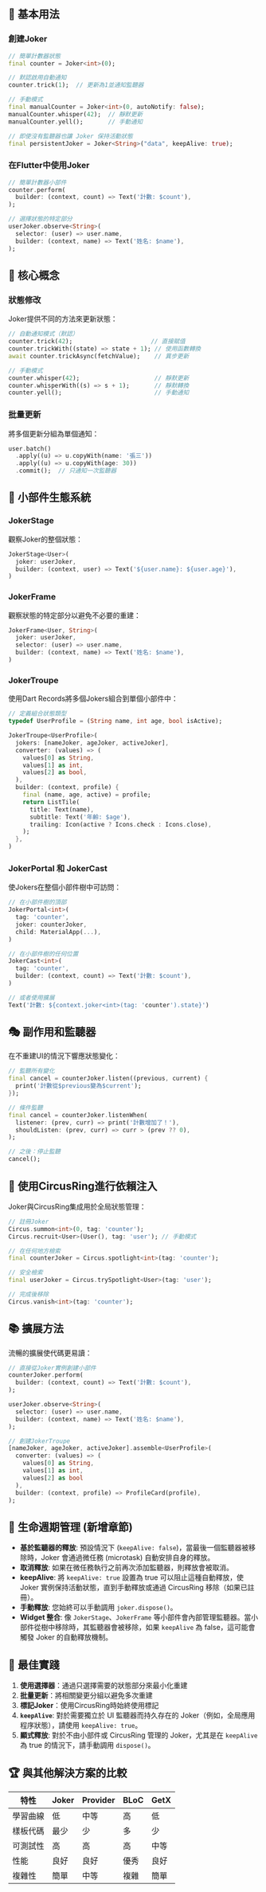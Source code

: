 ## 🚀 基本用法

### 創建Joker

```dart
// 簡單計數器狀態
final counter = Joker<int>(0);

// 默認啟用自動通知
counter.trick(1);  // 更新為1並通知監聽器

// 手動模式
final manualCounter = Joker<int>(0, autoNotify: false);
manualCounter.whisper(42);  // 靜默更新
manualCounter.yell();       // 手動通知

// 即使沒有監聽器也讓 Joker 保持活動狀態
final persistentJoker = Joker<String>("data", keepAlive: true);
```

### 在Flutter中使用Joker

```dart
// 簡單計數器小部件
counter.perform(
  builder: (context, count) => Text('計數: $count'), 
);

// 選擇狀態的特定部分
userJoker.observe<String>(
  selector: (user) => user.name,
  builder: (context, name) => Text('姓名: $name'),
);
```

## 🎪 核心概念

### 狀態修改

Joker提供不同的方法來更新狀態：

```dart
// 自動通知模式（默認）
counter.trick(42);                      // 直接賦值
counter.trickWith((state) => state + 1); // 使用函數轉換
await counter.trickAsync(fetchValue);    // 異步更新

// 手動模式
counter.whisper(42);                     // 靜默更新
counter.whisperWith((s) => s + 1);       // 靜默轉換
counter.yell();                          // 手動通知
```

### 批量更新

將多個更新分組為單個通知：

```dart
user.batch()
  .apply((u) => u.copyWith(name: '張三'))
  .apply((u) => u.copyWith(age: 30))
  .commit();  // 只通知一次監聽器
```

## 🌉 小部件生態系統

### JokerStage

觀察Joker的整個狀態：

```dart
JokerStage<User>(
  joker: userJoker,
  builder: (context, user) => Text('${user.name}: ${user.age}'),
)
```

### JokerFrame

觀察狀態的特定部分以避免不必要的重建：

```dart
JokerFrame<User, String>(
  joker: userJoker,
  selector: (user) => user.name,
  builder: (context, name) => Text('姓名: $name'),
)
```

### JokerTroupe

使用Dart Records將多個Jokers組合到單個小部件中：

```dart
// 定義組合狀態類型
typedef UserProfile = (String name, int age, bool isActive);

JokerTroupe<UserProfile>(
  jokers: [nameJoker, ageJoker, activeJoker],
  converter: (values) => (
    values[0] as String,
    values[1] as int,
    values[2] as bool,
  ),
  builder: (context, profile) {
    final (name, age, active) = profile;
    return ListTile(
      title: Text(name),
      subtitle: Text('年齡: $age'),
      trailing: Icon(active ? Icons.check : Icons.close),
    );
  },
)
```

### JokerPortal 和 JokerCast

使Jokers在整個小部件樹中可訪問：

```dart
// 在小部件樹的頂部
JokerPortal<int>(
  tag: 'counter',
  joker: counterJoker,
  child: MaterialApp(...),
)

// 在小部件樹的任何位置
JokerCast<int>(
  tag: 'counter',
  builder: (context, count) => Text('計數: $count'),
)

// 或者使用擴展
Text('計數: ${context.joker<int>(tag: 'counter').state}')
```

## 🎭 副作用和監聽器

在不重建UI的情況下響應狀態變化：

```dart
// 監聽所有變化
final cancel = counterJoker.listen((previous, current) {
  print('計數從$previous變為$current');
});

// 條件監聽
final cancel = counterJoker.listenWhen(
  listener: (prev, curr) => print('計數增加了！'),
  shouldListen: (prev, curr) => curr > (prev ?? 0),
);

// 之後：停止監聽
cancel();
```

## 🎪 使用CircusRing進行依賴注入

Joker與CircusRing集成用於全局狀態管理：

```dart
// 註冊Joker
Circus.summon<int>(0, tag: 'counter');
Circus.recruit<User>(User(), tag: 'user'); // 手動模式

// 在任何地方檢索
final counterJoker = Circus.spotlight<int>(tag: 'counter');

// 安全檢索
final userJoker = Circus.trySpotlight<User>(tag: 'user');

// 完成後移除
Circus.vanish<int>(tag: 'counter');
```

## 📚 擴展方法

流暢的擴展使代碼更易讀：

```dart
// 直接從Joker實例創建小部件
counterJoker.perform(
  builder: (context, count) => Text('計數: $count'),
);

userJoker.observe<String>(
  selector: (user) => user.name,
  builder: (context, name) => Text('姓名: $name'),
);

// 創建JokerTroupe
[nameJoker, ageJoker, activeJoker].assemble<UserProfile>(
  converter: (values) => (
    values[0] as String, 
    values[1] as int, 
    values[2] as bool
  ),
  builder: (context, profile) => ProfileCard(profile),
);
```

## 🧹 生命週期管理 (新增章節)

- **基於監聽器的釋放**: 預設情況下 (`keepAlive: false`)，當最後一個監聽器被移除時，Joker 會通過微任務 (microtask) 自動安排自身的釋放。
- **取消釋放**: 如果在微任務執行之前再次添加監聽器，則釋放會被取消。
- **keepAlive**: 將 `keepAlive: true` 設置為 true 可以阻止這種自動釋放，使 Joker 實例保持活動狀態，直到手動釋放或通過 CircusRing 移除（如果已註冊）。
- **手動釋放**: 您始終可以手動調用 `joker.dispose()`。
- **Widget 整合**: 像 `JokerStage`、`JokerFrame` 等小部件會內部管理監聽器。當小部件從樹中移除時，其監聽器會被移除，如果 `keepAlive` 為 false，這可能會觸發 Joker 的自動釋放機制。

## 🧪 最佳實踐

1. **使用選擇器**：通過只選擇需要的狀態部分來最小化重建
2. **批量更新**：將相關變更分組以避免多次重建
3. **標記Joker**：使用CircusRing時始終使用標記
4. **`keepAlive`**: 對於需要獨立於 UI 監聽器而持久存在的 Joker（例如，全局應用程序狀態），請使用 `keepAlive: true`。
5. **顯式釋放**: 對於不由小部件或 CircusRing 管理的 Joker，尤其是在 `keepAlive` 為 true 的情況下，請手動調用 `dispose()`。

## 🏆 與其他解決方案的比較

| 特性 | Joker | Provider | BLoC | GetX |
|---------|-------|----------|------|------|
| 學習曲線 | 低 | 中等 | 高 | 低 |
| 樣板代碼 | 最少 | 少 | 多 | 少 |
| 可測試性 | 高 | 高 | 高 | 中等 |
| 性能 | 良好 | 良好 | 優秀 | 良好 |
| 複雜性 | 簡單 | 中等 | 複雜 | 簡單 |